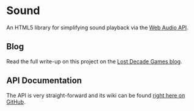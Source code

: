 # Sound

An HTML5 library for simplifying sound playback via the [Web Audio API][1].

## Blog

Read the full write-up on this project on the [Lost Decade Games blog][2].

## API Documentation

The API is very straight-forward and its wiki can be found [right here on GitHub][3].

[1]: https://dvcs.w3.org/hg/audio/raw-file/tip/webaudio/specification.html
[2]: http://www.lostdecadegames.com/TODO
[3]: https://github.com/lostdecade/Sound/wiki
